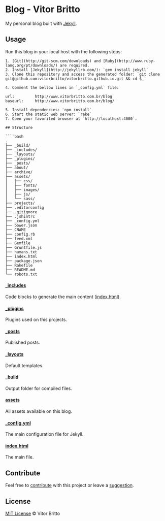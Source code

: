 # Blog - Vitor Britto

My personal blog built with [Jekyll](http://jekyllrb.com/).

## Usage

Run this blog in your local host with the following steps:

```
1. [Git](http://git-scm.com/downloads) and [Ruby](http://www.ruby-lang.org/pt/downloads/) are required.
2. Install [Jekyll](http://jekyllrb.com/): `gem install jekyll`
3. Clone this repository and access the generated folder: `git clone git@github.com:vitorbritto/vitorbritto.github.io.git && cd $_`

4. Comment the bellow lines in `_config.yml` file:

url:         http://www.vitorbritto.com.br/blog
baseurl:     http://www.vitorbritto.com.br/blog/

5. Install dependencies: `npm install`
6. Start the static web server: `rake`
7. Open your favorited browser at `http://localhost:4000`.

## Structure

````bash
.
├── _build/
├── _includes/
├── _layouts/
├── _plugins/
├── _posts/
├── about/
├── archive/
├── assets/
│   ├── css/
│   ├── fonts/
│   ├── images/
│   ├── js/
│   └── sass/
├── projects/
├── .editorconfig
├── .gitignore
├── .jshintrc
├── _config.yml
├── bower.json
├── CNAME
├── config.rb
├── feed.xml
├── Gemfile
├── Gruntfile.js
├── humans.txt
├── index.html
├── package.json
├── Rakefile
├── README.md
└── robots.txt
```

#### [_includes](https://github.com/vitorbritto/vitorbritto.github.io/tree/master/_includes)

Code blocks to generate the main content ([index.html](https://github.com/vitorbritto/vitorbritto.github.io/blob/master/index.html)).

#### [_plugins](https://github.com/vitorbritto/vitorbritto.github.io/tree/master/_plugins)

Plugins used on this projects.

#### [_posts](https://github.com/vitorbritto/vitorbritto.github.io/tree/master/_posts)

Published posts.

#### [_layouts](https://github.com/vitorbritto/vitorbritto.github.io/tree/master/_layouts)

Default templates.

#### _build

Output folder for compiled files.

#### [assets](https://github.com/vitorbritto/vitorbritto.github.io/tree/master/assets)

All assets available on this blog.

#### [_config.yml](https://github.com/vitorbritto/vitorbritto.github.io/blob/master/_config.yml)

The main configuration file for Jekyll.

#### [index.html](https://github.com/vitorbritto/vitorbritto.github.io/blob/master/index.html)

The main file.


## Contribute
Feel free to [contribute](https://github.com/vitorbritto/vitorbritto.github.io/pulls) with this project or leave a [suggestion](https://github.com/vitorbritto/vitorbritto.github.io/issues).


## License

[MIT License](http://vitorbritto.mit-license.org/) © Vitor Britto

